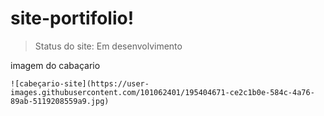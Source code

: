 # site-portifolio!

> Status do site: Em desenvolvimento

imagem do cabaçario
```
![cabeçario-site](https://user-images.githubusercontent.com/101062401/195404671-ce2c1b0e-584c-4a76-89ab-5119208559a9.jpg)
```
